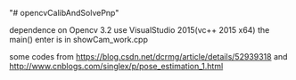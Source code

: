 "# opencvCalibAndSolvePnp" 


dependence on Opencv 3.2 use VisualStudio 2015(vc++ 2015 x64)
the main() enter is in showCam_work.cpp

some codes from  https://blog.csdn.net/dcrmg/article/details/52939318
and http://www.cnblogs.com/singlex/p/pose_estimation_1.html